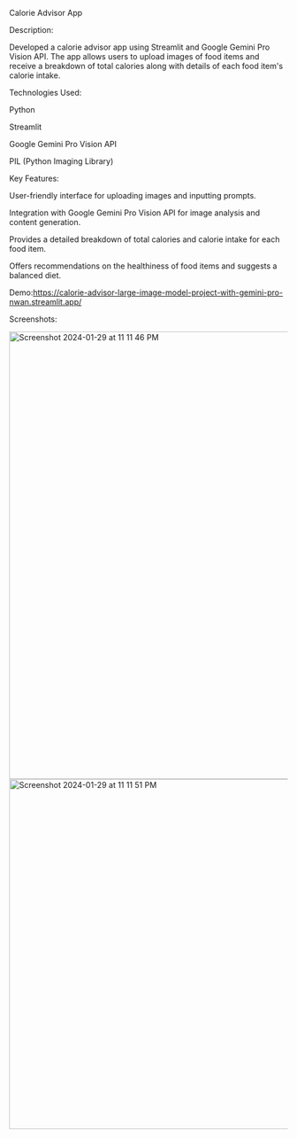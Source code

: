Calorie Advisor App


Description:

Developed a calorie advisor app using Streamlit and Google Gemini Pro Vision API. The app allows users to upload images of food items and receive a breakdown of total calories along with details of each food item's calorie intake.


Technologies Used:

Python

Streamlit

Google Gemini Pro Vision API

PIL (Python Imaging Library)


Key Features:

User-friendly interface for uploading images and inputting prompts.

Integration with Google Gemini Pro Vision API for image analysis and content generation.

Provides a detailed breakdown of total calories and calorie intake for each food item.

Offers recommendations on the healthiness of food items and suggests a balanced diet.


Demo:https://calorie-advisor-large-image-model-project-with-gemini-pro-nwan.streamlit.app/


Screenshots:

<img width="808" alt="Screenshot 2024-01-29 at 11 11 46 PM" src="https://github.com/Nayanajagadeesh/Calorie-Advisor-Large-Image-Model-Project-With-Gemini-Pro/assets/138456413/8331d909-2c31-477a-9bfb-466e82979111">

<img width="632" alt="Screenshot 2024-01-29 at 11 11 51 PM" src="https://github.com/Nayanajagadeesh/Calorie-Advisor-Large-Image-Model-Project-With-Gemini-Pro/assets/138456413/f451319d-9cfb-4479-ad7b-e2d2e0e2125c">



